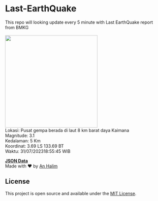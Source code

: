 # Last-EarthQuake
This repo will looking update every 5 minute with Last EarthQuake report from BMKG
<br>
<br>
<img src="https://static.bmkg.go.id/20230731185545.mmi.jpg" width="300"/>
<br>
Lokasi: Pusat gempa berada di laut 8 km barat daya Kaimana <br>
Magnitude: 3.1 <br>
Kedalaman: 5 Km <br>
Koordinat: 3.69 LS 133.69 BT <br>
Waktu: 31/07/202318:55:45 WIB <br>

<a href="./data/data.json">**JSON Data**</a>
<br>
Made with ❤️ by <a href="https://github.com/an-halim">An Halim</a>
## License

This project is open source and available under the [MIT License](LICENSE).
